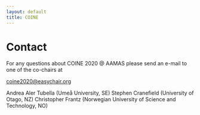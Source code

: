 ```yaml
---
layout: default
title: COINE
---
```


# Contact

For any questions about COINE 2020 @ AAMAS please send an e-mail to one of the co-chairs at

coine2020@easychair.org

Andrea Aler Tubella (Umeå University, SE)
Stephen Cranefield (University of Otago, NZ)
Christopher Frantz (Norwegian University of Science and Technology, NO)